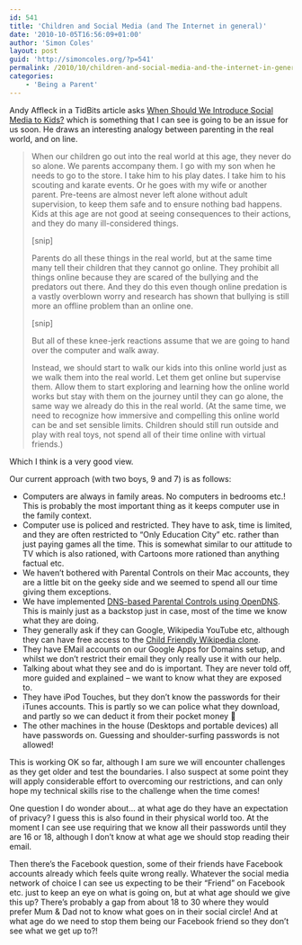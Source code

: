 ```yaml
---
id: 541
title: 'Children and Social Media (and The Internet in general)'
date: '2010-10-05T16:56:09+01:00'
author: 'Simon Coles'
layout: post
guid: 'http://simoncoles.org/?p=541'
permalink: /2010/10/children-and-social-media-and-the-internet-in-general/
categories:
    - 'Being a Parent'
---
```


Andy Affleck in a TidBits article asks [When Should We Introduce Social Media to Kids?](http://db.tidbits.com/article/11633) which is something that I can see is going to be an issue for us soon. He draws an interesting analogy between parenting in the real world, and on line.

> When our children go out into the real world at this age, they never do so alone. We parents accompany them. I go with my son when he needs to go to the store. I take him to his play dates. I take him to his scouting and karate events. Or he goes with my wife or another parent. Pre-teens are almost never left alone without adult supervision, to keep them safe and to ensure nothing bad happens. Kids at this age are not good at seeing consequences to their actions, and they do many ill-considered things.
> 
> \[snip\]
> 
> Parents do all these things in the real world, but at the same time many tell their children that they cannot go online. They prohibit all things online because they are scared of the bullying and the predators out there. And they do this even though online predation is a vastly overblown worry and research has shown that bullying is still more an offline problem than an online one.
> 
> \[snip\]
> 
> But all of these knee-jerk reactions assume that we are going to hand over the computer and walk away.
> 
> Instead, we should start to walk our kids into this online world just as we walk them into the real world. Let them get online but supervise them. Allow them to start exploring and learning how the online world works but stay with them on the journey until they can go alone, the same way we already do this in the real world. (At the same time, we need to recognize how immersive and compelling this online world can be and set sensible limits. Children should still run outside and play with real toys, not spend all of their time online with virtual friends.)

Which I think is a very good view.

Our current approach (with two boys, 9 and 7) is as follows:

- Computers are always in family areas. No computers in bedrooms etc.! This is probably the most important thing as it keeps computer use in the family context.
- Computer use is policed and restricted. They have to ask, time is limited, and they are often restricted to “Only Education City” etc. rather than just paying games all the time. This is somewhat similar to our attitude to TV which is also rationed, with Cartoons more rationed than anything factual etc.
- We haven’t bothered with Parental Controls on their Mac accounts, they are a little bit on the geeky side and we seemed to spend all our time giving them exceptions.
- We have implemented [DNS-based Parental Controls using OpenDNS](http://www.opendns.com/solutions/household/parental/). This is mainly just as a backstop just in case, most of the time we know what they are doing.
- They generally ask if they can Google, Wikipedia YouTube etc, although they can have free access to the [Child Friendly Wikipedia clone](http://simoncoles.org/2009/10/child-friendly-wikipedia/).
- They have EMail accounts on our Google Apps for Domains setup, and whilst we don’t restrict their email they only really use it with our help.
- Talking about what they see and do is important. They are never told off, more guided and explained – we want to know what they are exposed to.
- They have iPod Touches, but they don’t know the passwords for their iTunes accounts. This is partly so we can police what they download, and partly so we can deduct it from their pocket money 🙂
- The other machines in the house (Desktops and portable devices) all have passwords on. Guessing and shoulder-surfing passwords is not allowed!

This is working OK so far, although I am sure we will encounter challenges as they get older and test the boundaries. I also suspect at some point they will apply considerable effort to overcoming our restrictions, and can only hope my technical skills rise to the challenge when the time comes!

One question I do wonder about… at what age do they have an expectation of privacy? I guess this is also found in their physical world too. At the moment I can see use requiring that we know all their passwords until they are 16 or 18, although I don’t know at what age we should stop reading their email.

Then there’s the Facebook question, some of their friends have Facebook accounts already which feels quite wrong really. Whatever the social media network of choice I can see us expecting to be their “Friend” on Facebook etc. just to keep an eye on what is going on, but at what age should we give this up? There’s probably a gap from about 18 to 30 where they would prefer Mum &amp; Dad not to know what goes on in their social circle! And at what age do we need to stop them being our Facebook friend so they don’t see what we get up to?!